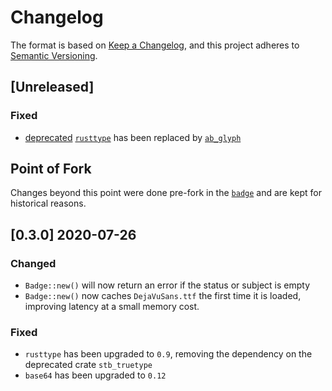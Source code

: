 # Changelog

The format is based on [Keep a Changelog](https://keepachangelog.com/en/1.0.0/),
and this project adheres to [Semantic Versioning](https://semver.org/spec/v2.0.0.html).

## [Unreleased]

### Fixed

- [deprecated](https://rustsec.org/advisories/RUSTSEC-2021-0140.html)
  [`rusttype`](https://crates.io/crates/rusttype) has been replaced by
  [`ab_glyph`](https://crates.io/crates/ab_glyph)


## Point of Fork

Changes beyond this point were done pre-fork in the
[`badge`](https://crates.io/crates/badge) and are kept for historical reasons.

## [0.3.0] 2020-07-26

### Changed

- `Badge::new()` will now return an error if the status or subject is empty
- `Badge::new()` now caches `DejaVuSans.ttf` the first time it is loaded,
  improving latency at a small memory cost.

### Fixed

- `rusttype` has been upgraded to `0.9`,
  removing the dependency on the deprecated crate `stb_truetype`
- `base64` has been upgraded to `0.12`
